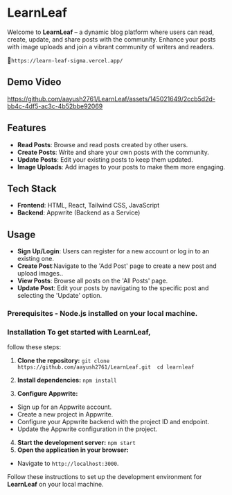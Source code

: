 # LearnLeaf
Welcome to **LearnLeaf** – a dynamic blog platform where users can read, create, update, and share posts with the community. Enhance your posts with image uploads and join a vibrant community of writers and readers.

🔗```https://learn-leaf-sigma.vercel.app/```

 ## Demo Video
 

https://github.com/aayush2761/LearnLeaf/assets/145021649/2ccb5d2d-bb4c-4df5-ac3c-4b52bbe92069




 ## Features 
  -  **Read Posts**: Browse and read posts created by other users. 
  -  **Create Posts**: Write and share your own posts with the community. 
  -  **Update Posts**: Edit your existing posts to keep them updated.
  -  **Image Uploads**: Add images to your posts to make them more engaging. 
  
  ## Tech Stack 
  - **Frontend**: HTML, React, Tailwind CSS, JavaScript 
  - **Backend**: Appwrite (Backend as a Service) 
  
  ## Usage 
  - **Sign Up/Login**: Users can register for a new account or log in to an existing one. 
  - **Create Post**:Navigate to the 'Add Post' page to create a new post and upload images.. 
  - **View Posts**:  Browse all posts on the 'All Posts' page. 
  - **Update Post**: Edit your posts by navigating to the specific post and selecting the 'Update' option. 
  
  ### Prerequisites - Node.js installed on your local machine. 
  
  ### Installation To get started with **LearnLeaf**, 
  follow these steps:
  
  1. **Clone the repository:** ``` git clone https://github.com/aayush2761/LearnLeaf.git 
  cd learnleaf ``` 
 
  2. **Install dependencies:**
  ``` npm install ```

  3. **Configure Appwrite:** 
  - Sign up for an Appwrite account. 
  - Create a new project in Appwrite. 
  - Configure your Appwrite backend with the project ID and endpoint. 
  - Update the Appwrite configuration in the project.
    
  4. **Start the development server:** ```npm start ``` 
  5. **Open the application in your browser:** 
  - Navigate to `http://localhost:3000`. 
  
  Follow these instructions to set up the development environment for **LearnLeaf** on your local machine.
